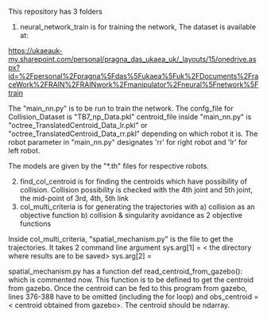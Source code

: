 This repository has 3 folders 
1) neural_network_train is for training the network,
The dataset is available at: 

https://ukaeauk-my.sharepoint.com/personal/pragna_das_ukaea_uk/_layouts/15/onedrive.aspx?id=%2Fpersonal%2Fpragna%5Fdas%5Fukaea%5Fuk%2FDocuments%2FraceWork%2FRAIN%2FRAINwork%2Fmanipulator%2Fneural%5Fnetwork%5Ftrain

The "main_nn.py" is to be run to train the network. 
The confg_file for Collision_Dataset is "TB7_np_Data.pkl"
centroid_file inside "main_nn.py" is "octree_TranslatedCentroid_Data_lr.pkl" or "octree_TranslatedCentroid_Data_rr.pkl" depending on which robot it is. 
The robot parameter in "main_nn.py" designates 'rr' for right robot and 'lr' for left robot.

The models are given by the "*.th" files for respective robots.


2) find_col_centroid is for finding the centroids which have possibility of collision. 
Collision possibility is checked with the 4th joint and 5th joint, the mid-point of 3rd, 4th, 5th link
3) col_multi_criteria is for generating the trajectories with 
      a) collision as an objective function 
      b) collision & singularity avoidance as 2 objective functions
     
Inside col_multi_criteria, "spatial_mechanism.py" is the file to get the trajectories. It takes 2 command line argument 
sys.arg[1] = < the directory where results are to be saved>
sys.arg[2] = <Number of times the collision-IK and multi-criteria_IK needs to be generated>
 
spatial_mechanism.py has a function def read_centroid_from_gazebo(): which is commented now. 
This function is to be defined to get the centroid from gazebo. Once the centroid can be fed to this program from gazebo, lines 376-388 have to be omitted
(including the for loop) and obs_centroid = < centroid obtained from gazebo>. The centroid should be ndarray. 


      
 

